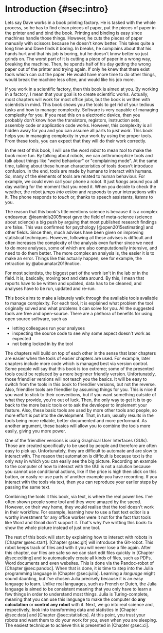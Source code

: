 # Introduction {#sec:intro}

Lets say Dave works in a book printing factory.
He is tasked with the whole process, so he has to find clean pieces of paper, put the pieces of paper in the printer and and bind the book.
Printing and binding is easy since machines handle those things.
However, he cuts the pieces of paper manually with scissors because he doesn't know better.
This takes quite a long time and Dave finds it boring.
In breaks, he complains about that his hands hurt and that his job is boring, but he doesn't know better so just grinds on.
The worst part of it is cutting a piece of paper in a wrong way, breaking the machine.
Then, he spends half of his day getting the wrong paper out of the printer and trying again.
If only he knew that there exist tools which can cut the paper.
He would have more time to do other things, would break the machine less often, and would like his job more.

If you work in a scientific factory, then this book is aimed at you.
By working in a factory, I mean that your goal is to create scientific works.
Actually, most chapters will work for most office jobs, but the book is written with scientists in mind.
This book shows you the tools to get rid of your tedious tasks and how to manage complexity.
Software is very capable of managing complexity for you.
If you read this on a electronic device, then you probably don't know how the transistors, registors, instruction sets, assembly code or application code works.
However, this complexity is all hidden away for you and you can assume all parts to *just work*.
This book helps you in managing complexity in your work by using the proper tools.
From these tools, you can expect that they will do their work correctly.

In the rest of this book, I will use the word *robot* to mean *tool* to make the book more fun.
By talking about robots, we can anthromorphize tools and talk about things like "weird behaviour" or "complaining mode".
At the same time, talking about these human characteristics of tools doesn't introduce confusion.
In the end, tools are made by humans to interact with humans.
So, many of the elements of tools are related to human behaviour.
For example, we could even call your phone a robot.
It just *hangs* around you all day waiting for the moment that you need it.
When you decide to check the weather, the robot *jumps into action* and *responds* to your interactions with it.
The phone responds to *touch* or, thanks to speech assistants, *listens* to you.

The reason that this book's title mentions science is because it is a complex endeavour.
@ioannidis2005most gave the field of meta-science (science about science) a big push by arguing that most published research findings are false.
This was confirmed for psychology [@open2015estimating] and other fields.
Since then, much advises have been given on improving statistical techniques.
However, following all these advises is difficult and often increases the complexity of the analysis even further since we need to do more analyses, some of which are also computationally intensive, and need to do them better.
The more complex an analysis is, the easier it is to make an error.
Things like this actually happen, see for example, the retraction by @aboumatar2019notice.

For most scientists, the biggest part of the work isn't in the lab or in the field.
It is, basically, moving text and data around.
By this, I mean that reports have to be written and updated, data has to be cleaned, and analyses have to be run, updated and re-run.

This book aims to make a leisurely walk through the available tools available to manage complexity.
For each tool, it is explained what problem the tool originally solved and what problems it can solve for you.
All the suggested tools are free and open-source. 
There are a plethora of benefits for using open source software, such as

- letting colleagues run your analyses
- inspecting the source code to see why some aspect doesn't work as expected
- not being locked in by the tool

The chapters will build on top of each other in the sense that later chapters are easier when the tools of easier chapters are used.
For example, later chapters include more code which is managed best via version control.
Some people will say that this book is too extreme; some of the presented tools could be replaced by a more beginner friendly version.
Unfortunately, those friendlier versions will not teach you the basics.
It will be easy to switch from the tools in this book to friendlier versions, but not the reverse.
Also, friendlier tools are friendlier by assuming things for you.
This is nice if you want to stick to their conventions, but if you want something outside of what they provide, you're out of luck.
Then, the only way to get it is to go back to the more basic tools or to ask the developer to implement your feature.
Also, these basic tools are used by more other tools and people, so more effort is put into the development.
That, in turn, usually results in the tools being more reliable, better documented and more performant.
As another argument, these basics will allow you to combine the tools more easily, giving you more power.

One of the friendlier versions is using Graphical User Interfaces (GUIs). 
Those are created specifically to be used by people and therefore are often easy to pick up.
Unfortunately, they are difficult to automate and are slow to interact with.
The reason that automation is difficult is because text is the only way in which you can easily see the big picture.
Recording an example to the computer of how to interact with the GUI is not a solution because you cannot use conditional actions, like if the price is high then click on this button, or easily re-use parts of another example you have recording.
If you interact with the tools via text, then you can reproduce your earlier steps by passing the same text.

Combining the tools it this book, via text, is where the real power lies.
I've often shown people some tool and they were amazed by the speed.
However, on their way home, they would realise that the tool doesn't work in their workflow.
For example, learning how to use a fast text editor is a worthy investment for any office worker were it not for the fact that tools like Word and Gmail don't support it.
That's why I've writting this book: to show the whole picture instead of just one tool.

The rest of this book will start by explaining how to interact with robots in [Chapter @sec:start].
[Chapter @sec:git] will introduce the Git-robot.
This robot keeps track of files and with it you will never lose a file again.
After this chapter, our files are safe so we can start edit files quickly in [Chapter @sec:editing] and to automatically create all kinds of files, such as PDFs, Word documents and even websites.
This is done via the Pandoc-robot of [Chapter @sec:pandoc].
When that is done, it is time to step into the Julia programming language in [Chapter @sec:julia].
Learning a *language* might sound daunting, but I've chosen Julia precisely because it is an easy language to learn.
Unlike real languages, such as French or Dutch, the Julia language is aimed to be consistent meaning that you only have to learn a few things in order to understand most things.
Julia is Turing-complete, meaning that you can use this language to make the computer do **any calculation** or **control any robot** with it.
Next, we go into real science and, respectively, look into transforming data and statistics in [Chapter @sec:data] and [Chapter @sec:statistics].
At this point, you trust your robots and want them to do your work for you, even when you are sleeping.
The easiest technique to achieve this is presented in [Chapter @sec:ci].
